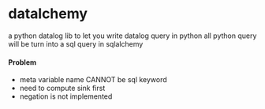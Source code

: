 # datalchemy

a python datalog lib to let you write datalog query in python
all python query will be turn into a sql query in sqlalchemy

#### Problem
- meta variable name CANNOT be sql keyword
- need to compute sink first
- negation is not implemented

